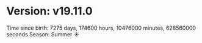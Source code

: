 # Version: v19.11.0
Time since birth: 7275 days, 174600 hours, 10476000 minutes, 628560000 seconds
Season: Summer ☀️
